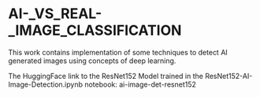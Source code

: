 # AI-_VS_REAL-_IMAGE_CLASSIFICATION

This work contains implementation of some techniques to detect AI generated images using concepts of deep learning.

The HuggingFace link to the ResNet152 Model trained in the ResNet152-AI-Image-Detection.ipynb notebook: ai-image-det-resnet152
